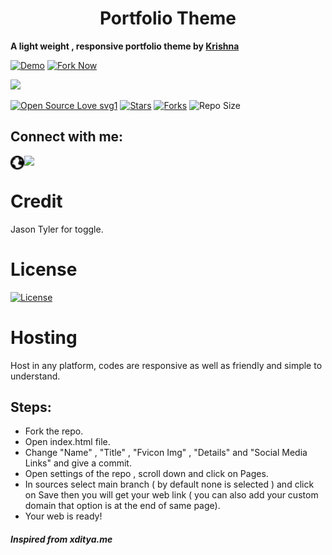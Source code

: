 <h1 align="center">Portfolio Theme</h1>
<p><b>A light weight , responsive portfolio theme by <a href="https://github.com/krishnak2c">Krishna</a></b></p>

[![Demo](https://img.shields.io/badge/Live-Demo-blue?style=flat-square)](https://krishnak2c.github.io/Portfolio)
[![Fork Now](https://img.shields.io/badge/Fork-Now-red?style=flat-square)](https://github.com/krishk216/Portfolio/fork)



<img src="http://telegra.ph//file/7f621c37c0a6b908a388d.jpg">


[![Open Source Love svg1](https://badges.frapsoft.com/os/v1/open-source.png?v=103)]( https://github.com/krishna6688/Portfolio)
[![Stars](https://img.shields.io/github/stars/krishk216/Portfolio?&style=flat-square)]( https://github.com/krishna6688/Portfolio/stargazers)
[![Forks](https://img.shields.io/github/forks/krishk216/Portfolio?&style=flat-square)]( https://github.com/krishna6688/Portfolio/network/members)
![Repo Size](https://img.shields.io/github/repo-size/krishk216/Portfolio?style=flat-square)

## Connect with me:
[<img align="left" color="blue" width="22px" src="https://raw.githubusercontent.com/iconic/open-iconic/master/svg/globe.svg" />][website]
[<img align="left" color="blue" width="22px" src="https://cdn.jsdelivr.net/npm/simple-icons@v3/icons/telegram.svg" />][telegram]
<br />


[website]: krishnnak2c.github.io
[telegram]: https://t.me/krishna2621

# Credit
Jason Tyler for toggle.

# License

[![License](https://img.shields.io/badge/Apache-2.0-red?style=flat-square)](https://github.com/krishna6688/Portfolio/blob/main/LICENSE)

# Hosting

Host in any platform, codes are responsive as well as friendly and simple to understand.

## Steps:

* Fork the repo.
* Open index.html file.
* Change "Name" , "Title" , "Fvicon Img" , "Details" and "Social Media Links" and give a commit.
* Open settings of the repo , scroll down and click on Pages.
* In sources select main branch ( by default none is selected ) and click on Save then you will get your web link ( you can also add your custom domain that option is at the end of same page). 
* Your web is ready!

<h5>Inspired from xditya.me</h5>
